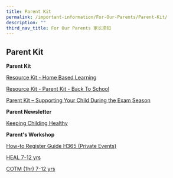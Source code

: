 ```yaml
---
title: Parent Kit
permalink: /important-information/For-Our-Parents/Parent-Kit/
description: ""
third_nav_title: For Our Parents 家长须知
---
```

## Parent Kit 

**Parent Kit**

[Resource Kit - Home Based Learning](/files/Resource-Kit-HBL.pdf)

[Resource Kit - Parent Kit - Back To School](/files/Resource-Kit-Parent-Kit-Back-to-School-Updated-final.pdf)

[Parent Kit – Supporting Your Child During the Exam Season](/files/Parent-Kit-Supporting-Your-Child-During-the-Exam-Season.pdf)

**Parent Newsletter**

[Keeping Childing Healthy](https://www.mahabodhi.moe.edu.sg/wp-content/uploads/2021/11/Parents-Newsletter-Edition-1.pdf)

**Parent's Workshop**

[How-to Register Guide H365 (Private Events)](/files/How-to-Register-Guide-H365-Private-Events.pdf)

[HEAL 7-12 yrs](/files/HEAL-7-12-yrs.pdf)

[COTM (1hr) 7-12 yrs](/files/COTM-1hr-7-12-yrs.pdf)